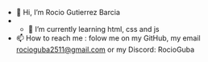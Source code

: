 - 👋 Hi, I’m  Rocio Gutierrez Barcia
- - 🌱 I’m currently learning html, css and js
- 📫 How to reach me : folow me on my GitHub,  my email rocioguba2511@gmail.com or my Discord: RocioGuba 

<!---
RocioGuba/RocioGuba is a ✨ special ✨ repository because its `README.md` (this file) appears on your GitHub profile.
You can click the Preview link to take a look at your changes.
--->
